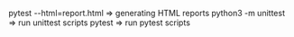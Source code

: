 pytest --html=report.html => generating HTML reports
python3 -m unittest       => run unittest scripts
pytest                    => run pytest scripts
